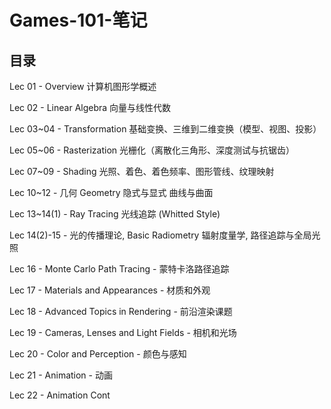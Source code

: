 # Games-101-笔记

## 目录

Lec 01 - Overview 计算机图形学概述

Lec 02 - Linear Algebra 向量与线性代数 

Lec 03~04 - Transformation 基础变换、三维到二维变换（模型、视图、投影）

Lec 05~06 - Rasterization 光栅化（离散化三角形、深度测试与抗锯齿）

Lec 07~09 - Shading 光照、着色、着色频率、图形管线、纹理映射 

Lec 10~12 - 几何 Geometry 隐式与显式 曲线与曲面 

Lec 13~14(1) - Ray Tracing 光线追踪 (Whitted Style) 

Lec 14(2)-15 - 光的传播理论, Basic Radiometry 辐射度量学, 路径追踪与全局光照 

Lec 16 - Monte Carlo Path Tracing - 蒙特卡洛路径追踪 

Lec 17 - Materials and Appearances - 材质和外观 

Lec 18 - Advanced Topics in Rendering - 前沿渲染课题 

Lec 19 - Cameras, Lenses and Light Fields - 相机和光场

Lec 20 - Color and Perception - 颜色与感知

Lec 21 - Animation - 动画

Lec 22 - Animation Cont 
